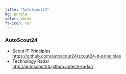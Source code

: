 ```yaml
---
title: "AutoScout24"
bg: purple
color: white
fa-icon: car
---
```


### AutoScout24
* Scout IT Principles<br/><https://github.com/autoscout24/scout24-it-principles>
* Technology Radar<br/><http://autoscout24.github.io/tech-radar/>
